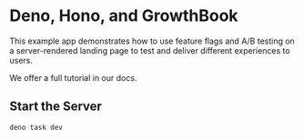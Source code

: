 # Deno, Hono, and GrowthBook

This example app demonstrates how to use feature flags and A/B testing on a server-rendered landing page to test and deliver different experiences to users.

We offer a full tutorial in our docs.

## Start the Server

```bash
deno task dev
```
